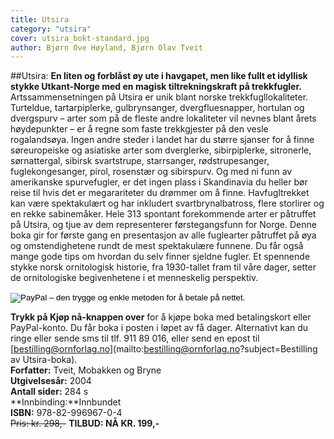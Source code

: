 ```yaml
---
title: Utsira
category: "utsira"
cover: utsira_bokt-standard.jpg
author: Bjørn Ove Høyland, Bjørn Olav Tveit
---
```

##Utsira: 
**En liten og forblåst øy ute i havgapet, men like fullt et idyllisk stykke Utkant-Norge med en magisk tiltrekningskraft på trekkfugler.** Artssammensetningen på Utsira er unik blant norske trekkfugllokaliteter. Turteldue, tartarpiplerke, gulbrynsanger, dvergfluesnapper, hortulan og dvergspurv – arter som på de fleste andre lokaliteter vil nevnes blant årets høydepunkter – er å regne som faste trekkgjester på den vesle rogalandsøya. Ingen andre steder i landet har du større sjanser for å finne søreuropeiske og asiatiske arter som dverglerke, sibirpiplerke, sitronerle, sørnattergal, sibirsk svartstrupe, starrsanger, rødstrupesanger, fuglekongesanger, pirol, rosenstær og sibirspurv. Og med ni funn av amerikanske spurvefugler, er det ingen plass i Skandinavia du heller bør reise til hvis det er megarariteter du drømmer om å finne. Havfugltrekket kan være spektakulært og har inkludert svartbrynalbatross, flere storlirer og en rekke sabinemåker. Hele 313 spontant forekommende arter er påtruffet på Utsira, og tjue av dem representerer førstegangsfunn for Norge. Denne boka gir for første gang en presentasjon av alle fuglearter påtruffet på øya og omstendighetene rundt de mest spektakulære funnene. Du får også mange gode tips om hvordan du selv finner sjeldne fugler. Et spennende stykke norsk ornitologisk historie, fra 1930-tallet fram til våre dager, setter de ornitologiske begivenhetene i et menneskelig perspektiv.

<form action="https://www.paypal.com/cgi-bin/webscr" method="post" target="_top"><input name="cmd" type="hidden" value="_s-xclick"> <input name="hosted_button_id" type="hidden" value="ATEAZWK7CR2RS"> <input alt="PayPal – den trygge og enkle metoden for å betale på nettet." border="0" name="submit" src="https://www.paypalobjects.com/no_NO/NO/i/btn/btn_buynowCC_LG.gif" type="image"> </form>

**Trykk på Kjøp nå-knappen over** for å kjøpe boka med betalingskort eller PayPal-konto. Du får boka i posten i løpet av få dager. Alternativt kan du ringe eller sende sms til tlf. 911 89 016, eller send en epost til [bestilling@ornforlag.no](mailto:bestilling@ornforlag.no?subject=Bestilling av Utsira-boka).   
**Forfatter:** Tveit, Mobakken og Bryne  
 **Utgivelsesår:** 2004  
 **Antall sider:** 284 s  
 **Innbinding:**Innbundet  
 **ISBN:** 978-82-996967-0-4  
 <del>Pris: kr. 298,-</del> **TILBUD: NÅ KR. 199,-**  